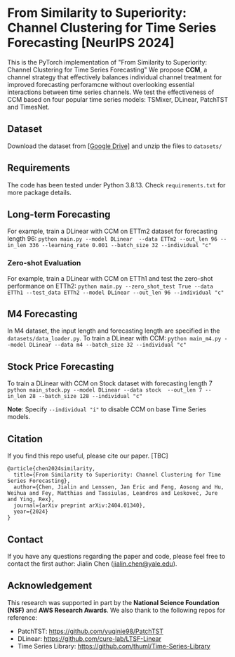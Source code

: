 # From Similarity to Superiority: Channel Clustering for Time Series Forecasting [NeurIPS 2024]
This is the PyTorch implementation of "From Similarity to Superiority: Channel Clustering for Time Series Forecasting"
We propose **CCM**, a channel strategy that effectively balances individual channel treatment for improved forecasting perforamcne without overlooking essential interactions between time series channels. We test the effectiveness of CCM based on four popular time series models: TSMixer, DLinear, PatchTST and TimesNet.

## Dataset

Download the dataset from [[Google Drive]](https://drive.google.com/drive/folders/16wjvhB6FmEPBmjfHpOJ-kkl5-e9W0ISa?usp=sharing) and unzip the files to `datasets/`


## Requirements
The code has been tested under Python 3.8.13. Check `requirements.txt` for more package details.



## Long-term Forecasting
For example, train a DLinear with CCM on ETTm2 dataset for forecasting length 96:
```python main.py --model DLinear  --data ETTm2 --out_len 96 --in_len 336 --learning_rate 0.001 --batch_size 32 --individual "c"```

### Zero-shot Evaluation
For example, train a DLinear with CCM on ETTh1 and test the zero-shot performance on ETTh2:
``` python main.py --zero_shot_test True --data ETTh1 --test_data ETTh2 --model DLinear --out_len 96 --individual "c" ```

## M4 Forecasting
In M4 dataset, the input length and forecasting length are specified in the `datasets/data_loader.py`. To train a DLinear with CCM:
```python main_m4.py --model DLinear --data m4 --batch_size 32 --individual "c"```

## Stock Price Forecasting
To train a DLinear with CCM on Stock dataset with forecasting length 7
```python main_stock.py --model DLinear --data stock  --out_len 7 --in_len 28 --batch_size 128 --individual "c"```

**Note**: Specify `--individual "i"` to disable CCM on base Time Series models.


## Citation

If you find this repo useful, please cite our paper. [TBC]
```
@article{chen2024similarity,
  title={From Similarity to Superiority: Channel Clustering for Time Series Forecasting},
  author={Chen, Jialin and Lenssen, Jan Eric and Feng, Aosong and Hu, Weihua and Fey, Matthias and Tassiulas, Leandros and Leskovec, Jure and Ying, Rex},
  journal={arXiv preprint arXiv:2404.01340},
  year={2024}
}
```

## Contact
If you have any questions regarding the paper and code, please feel free to contact the first author: Jialin Chen (jialin.chen@yale.edu).

## Acknowledgement
This research was supported in part by the **National Science Foundation (NSF)** and **AWS Research Awards**. We also thank to the following repos for reference:
- PatchTST: https://github.com/yuqinie98/PatchTST
- DLinear: https://github.com/cure-lab/LTSF-Linear
- Time Series Library: https://github.com/thuml/Time-Series-Library


